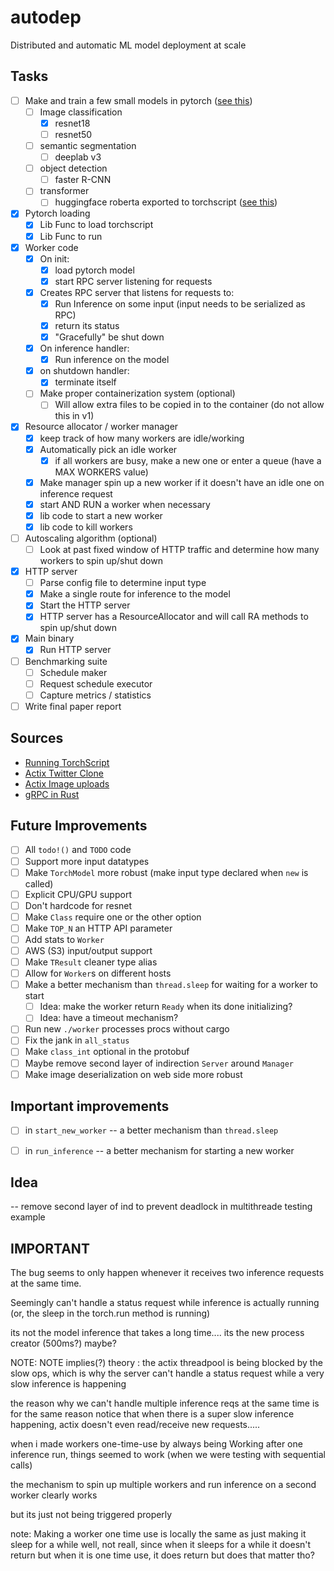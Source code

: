 # autodep
Distributed and automatic ML model deployment at scale

## Tasks
- [ ] Make and train a few small models in pytorch ([see this](https://pytorch.org/vision/stable/models.html))
    - [ ] Image classification
        - [x] resnet18
        - [ ] resnet50
    - [ ] semantic segmentation
        - [ ] deeplab v3
    - [ ] object detection
        - [ ] faster R-CNN
    - [ ] transformer
        - [ ] huggingface roberta exported to torchscript ([see this](https://huggingface.co/docs/transformers/torchscript))
- [x] Pytorch loading
    - [x] Lib Func to load torchscript
    - [x] Lib Func to run
- [x] Worker code
    - [x] On init:
        - [x] load pytorch model
        - [x] start RPC server listening for requests
    - [x] Creates RPC server that listens for requests to:
        - [x] Run Inference on some input (input needs to be serialized as RPC)
        - [x] return its status
        - [x] "Gracefully" be shut down
    - [x] On inference handler:
        - [x] Run inference on the model
    - [x] on shutdown handler:
        - [x] terminate itself
    - [ ] Make proper containerization system (optional)
        - [ ] Will allow extra files to be copied in to the container (do not allow this in v1)
- [x] Resource allocator / worker manager
    - [x] keep track of how many workers are idle/working
    - [x] Automatically pick an idle worker
        - [x] if all workers are busy, make a new one or enter a queue (have a MAX WORKERS value)
    - [x] Make manager spin up a new worker if it doesn't have an idle one on inference request
    - [x] start AND RUN a worker when necessary
    - [x] lib code to start a new worker
    - [x] lib code to kill workers
- [ ] Autoscaling algorithm (optional)
    - [ ] Look at past fixed window of HTTP traffic and determine how many workers to spin up/shut down
- [x] HTTP server
    - [ ] Parse config file to determine input type
    - [x] Make a single route for inference to the model
    - [x] Start the HTTP server
    - [x] HTTP server has a ResourceAllocator and will call RA methods to spin up/shut down
- [x] Main binary
    - [x] Run HTTP server
- [ ] Benchmarking suite
    - [ ] Schedule maker
    - [ ] Request schedule executor
    - [ ] Capture metrics / statistics
- [ ] Write final paper report

## Sources
* [Running TorchScript](https://github.com/LaurentMazare/tch-rs/blob/main/examples/jit/README.md)
* [Actix Twitter Clone](https://hub.qovery.com/guides/tutorial/create-a-blazingly-fast-api-in-rust-part-1/)
* [Actix Image uploads](https://www.reddit.com/r/rust/comments/xzrznn/how_to_upload_and_download_files_through_actix_web/)
* [gRPC in Rust](https://github.com/hyperium/tonic/blob/master/examples/routeguide-tutorial.md)

## Future Improvements
- [ ] All `todo!()` and `TODO` code
- [ ] Support more input datatypes
- [ ] Make `TorchModel` more robust (make input type declared when `new` is called)
- [ ] Explicit CPU/GPU support
- [ ] Don't hardcode for resnet
- [ ] Make `Class` require one or the other option
- [ ] Make `TOP_N` an HTTP API parameter
- [ ] Add stats to `Worker`
- [ ] AWS (S3) input/output support
- [ ] Make `TResult` cleaner type alias
- [ ] Allow for `Worker`s on different hosts
- [ ] Make a better mechanism than `thread.sleep` for waiting for a worker to start
    - [ ] Idea: make the worker return `Ready` when its done initializing?
    - [ ] Idea: have a timeout mechanism?
- [ ] Run new `./worker` processes procs without cargo
- [ ] Fix the jank in `all_status`
- [ ] Make `class_int` optional in the protobuf
- [ ] Maybe remove second layer of indirection `Server` around `Manager`
- [ ] Make image deserialization on web side more robust

## Important improvements
- [ ] in `start_new_worker` -- a better mechanism than `thread.sleep`
- [ ] in `run_inference` -- a better mechanism for starting a new worker



## Idea
-- remove second layer of ind to prevent deadlock in multithreade testing example


## IMPORTANT
The bug seems to only happen whenever it receives two inference requests at the same time.

Seemingly can't handle a status request while inference is actually running (or, the sleep in the torch.run method is running)



its not the model inference that takes a long time.... its the new process creator (500ms?)
maybe?

NOTE:
NOTE implies(?) theory :  the actix threadpool is being blocked by the slow ops, which is why the server can't handle a status request while a very slow inference is happening


the reason why we can't handle multiple inference reqs at the same time is for the same reason
notice that when there is a super slow inference happening, actix doesn't even read/receive new requests.....





when i made workers one-time-use by always being Working after one inference run,
things seemed to work (when we were testing with sequential calls)

the mechanism to spin up multiple workers and run inference on a second worker clearly works

but its just not being triggered properly

note: Making a worker one time use is locally the same as just making it sleep for a while
well, not reall, since when it sleeps for a while it doesn't return
but when it is one time use, it does return
but does that matter tho?


